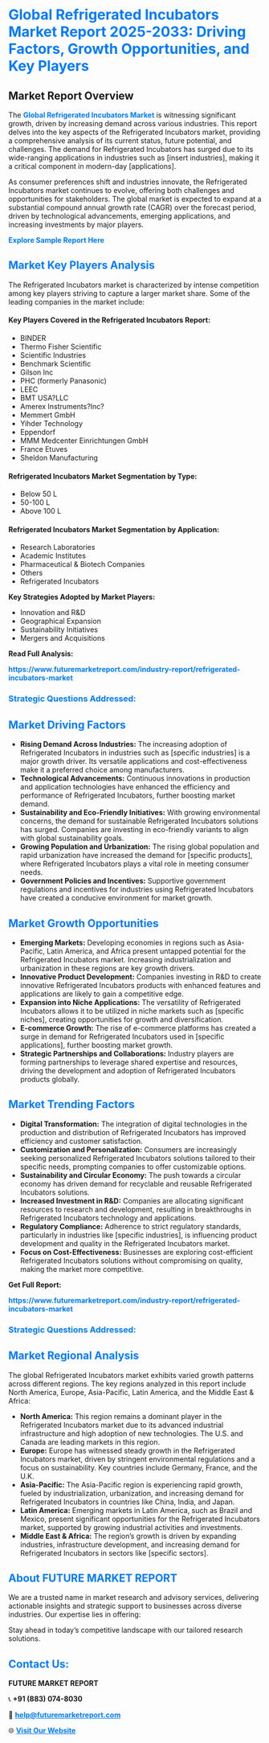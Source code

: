 <h1 style="color: #007BFF;">Global Refrigerated Incubators Market Report 2025-2033: Driving Factors, Growth Opportunities, and Key Players</h1>

<section id="overview">
<h2>Market Report Overview</h2>
<p>The <a href="https://www.futuremarketreport.com/industry-report/refrigerated-incubators-market" style="color: #007BFF; text-decoration: none;"><strong>Global Refrigerated Incubators Market</strong></a> is witnessing significant growth, driven by increasing demand across various industries. This report delves into the key aspects of the Refrigerated Incubators market, providing a comprehensive analysis of its current status, future potential, and challenges. The demand for Refrigerated Incubators has surged due to its wide-ranging applications in industries such as [insert industries], making it a critical component in modern-day [applications].</p>
<p>As consumer preferences shift and industries innovate, the Refrigerated Incubators market continues to evolve, offering both challenges and opportunities for stakeholders. The global market is expected to expand at a substantial compound annual growth rate (CAGR) over the forecast period, driven by technological advancements, emerging applications, and increasing investments by major players.</p>
</section>

<section id="overview">
<p><a href="https://www.futuremarketreport.com/request-sample/reportId=128441" style="color: #007BFF; text-decoration: none;"><strong>Explore Sample Report Here</strong></a></p>
</section>

<section id="key-players">
<h2 style="color: #007BFF;">Market Key Players Analysis</h2>
<p>The Refrigerated Incubators market is characterized by intense competition among key players striving to capture a larger market share. Some of the leading companies in the market include:</p>
<h4>Key Players Covered in the Refrigerated Incubators Report:</h4>
<ul><li>BINDER</li><li>Thermo Fisher Scientific</li><li>Scientific Industries</li><li>Benchmark Scientific</li><li>Gilson Inc</li><li>PHC (formerly Panasonic)</li><li>LEEC</li><li>BMT USA?LLC</li><li>Amerex Instruments?Inc?</li><li>Memmert GmbH</li><li>Yihder Technology</li><li>Eppendorf</li><li>MMM Medcenter Einrichtungen GmbH</li><li>France Etuves</li><li>Sheldon Manufacturing</li></ul>
<h4>Refrigerated Incubators Market Segmentation by Type:</h4>
<ul><li>Below 50 L</li><li>50-100 L</li><li>Above 100 L</li></ul>

<h4>Refrigerated Incubators Market Segmentation by Application:</h4>
<ul><li>Research Laboratories</li><li>Academic Institutes</li><li>Pharmaceutical &amp; Biotech Companies</li><li>Others</li><li>Refrigerated Incubators</li></ul>
<p><strong>Key Strategies Adopted by Market Players:</strong></p>
<ul>
<li>Innovation and R&D</li>
<li>Geographical Expansion</li>
<li>Sustainability Initiatives</li>
<li>Mergers and Acquisitions</li>
</ul>
</section>

<section>
<p><strong>Read Full Analysis: </strong></p><a href="https://www.futuremarketreport.com/industry-report/refrigerated-incubators-market" style="color: #007BFF; text-decoration: none;"><strong>https://www.futuremarketreport.com/industry-report/refrigerated-incubators-market</strong></a>
<h3 style="color: #007BFF;">Strategic Questions Addressed:</h3>
</section>

<section id="driving-factors">
<h2 style="color: #007BFF;">Market Driving Factors</h2>
<ul>
<li><strong>Rising Demand Across Industries:</strong> The increasing adoption of Refrigerated Incubators in industries such as [specific industries] is a major growth driver. Its versatile applications and cost-effectiveness make it a preferred choice among manufacturers.</li>
<li><strong>Technological Advancements:</strong> Continuous innovations in production and application technologies have enhanced the efficiency and performance of Refrigerated Incubators, further boosting market demand.</li>
<li><strong>Sustainability and Eco-Friendly Initiatives:</strong> With growing environmental concerns, the demand for sustainable Refrigerated Incubators solutions has surged. Companies are investing in eco-friendly variants to align with global sustainability goals.</li>
<li><strong>Growing Population and Urbanization:</strong> The rising global population and rapid urbanization have increased the demand for [specific products], where Refrigerated Incubators plays a vital role in meeting consumer needs.</li>
<li><strong>Government Policies and Incentives:</strong> Supportive government regulations and incentives for industries using Refrigerated Incubators have created a conducive environment for market growth.</li>
</ul>
</section>

<section id="growth-opportunities">
<h2 style="color: #007BFF;">Market Growth Opportunities</h2>
<ul>
<li><strong>Emerging Markets:</strong> Developing economies in regions such as Asia-Pacific, Latin America, and Africa present untapped potential for the Refrigerated Incubators market. Increasing industrialization and urbanization in these regions are key growth drivers.</li>
<li><strong>Innovative Product Development:</strong> Companies investing in R&D to create innovative Refrigerated Incubators products with enhanced features and applications are likely to gain a competitive edge.</li>
<li><strong>Expansion into Niche Applications:</strong> The versatility of Refrigerated Incubators allows it to be utilized in niche markets such as [specific niches], creating opportunities for growth and diversification.</li>
<li><strong>E-commerce Growth:</strong> The rise of e-commerce platforms has created a surge in demand for Refrigerated Incubators used in [specific applications], further boosting market growth.</li>
<li><strong>Strategic Partnerships and Collaborations:</strong> Industry players are forming partnerships to leverage shared expertise and resources, driving the development and adoption of Refrigerated Incubators products globally.</li>
</ul>
</section>

<section id="trending-factors">
<h2 style="color: #007BFF;">Market Trending Factors</h2>
<ul>
<li><strong>Digital Transformation:</strong> The integration of digital technologies in the production and distribution of Refrigerated Incubators has improved efficiency and customer satisfaction.</li>
<li><strong>Customization and Personalization:</strong> Consumers are increasingly seeking personalized Refrigerated Incubators solutions tailored to their specific needs, prompting companies to offer customizable options.</li>
<li><strong>Sustainability and Circular Economy:</strong> The push towards a circular economy has driven demand for recyclable and reusable Refrigerated Incubators solutions.</li>
<li><strong>Increased Investment in R&D:</strong> Companies are allocating significant resources to research and development, resulting in breakthroughs in Refrigerated Incubators technology and applications.</li>
<li><strong>Regulatory Compliance:</strong> Adherence to strict regulatory standards, particularly in industries like [specific industries], is influencing product development and quality in the Refrigerated Incubators market.</li>
<li><strong>Focus on Cost-Effectiveness:</strong> Businesses are exploring cost-efficient Refrigerated Incubators solutions without compromising on quality, making the market more competitive.</li>
</ul>
</section>

<section>
<p><strong>Get Full Report: </strong></p><a href="https://www.futuremarketreport.com/industry-report/refrigerated-incubators-market" style="color: #007BFF; text-decoration: none;"><strong>https://www.futuremarketreport.com/industry-report/refrigerated-incubators-market</strong></a>
<h3 style="color: #007BFF;">Strategic Questions Addressed:</h3>
</section>


<section id="regional-analysis">
<h2 style="color: #007BFF;">Market Regional Analysis</h2>
<p>The global Refrigerated Incubators market exhibits varied growth patterns across different regions. The key regions analyzed in this report include North America, Europe, Asia-Pacific, Latin America, and the Middle East & Africa:</p>
<ul>
<li><strong>North America:</strong> This region remains a dominant player in the Refrigerated Incubators market due to its advanced industrial infrastructure and high adoption of new technologies. The U.S. and Canada are leading markets in this region.</li>
<li><strong>Europe:</strong> Europe has witnessed steady growth in the Refrigerated Incubators market, driven by stringent environmental regulations and a focus on sustainability. Key countries include Germany, France, and the U.K.</li>
<li><strong>Asia-Pacific:</strong> The Asia-Pacific region is experiencing rapid growth, fueled by industrialization, urbanization, and increasing demand for Refrigerated Incubators in countries like China, India, and Japan.</li>
<li><strong>Latin America:</strong> Emerging markets in Latin America, such as Brazil and Mexico, present significant opportunities for the Refrigerated Incubators market, supported by growing industrial activities and investments.</li>
<li><strong>Middle East & Africa:</strong> The region’s growth is driven by expanding industries, infrastructure development, and increasing demand for Refrigerated Incubators in sectors like [specific sectors].</li>
</ul>
</section>

<footer>
<h2 style="color: #007BFF;">About FUTURE MARKET REPORT</h2>
<p>We are a trusted name in market research and advisory services, delivering actionable insights and strategic support to businesses across diverse industries. Our expertise lies in offering:</p>

<p>Stay ahead in today’s competitive landscape with our tailored research solutions.</p>

<h2 style="color: #007BFF;">Contact Us:</h2>
<p><strong>FUTURE MARKET REPORT</strong></p>
<p>📞 <strong>+91 (883) 074-8030</strong></p>
<p>📧 <strong><a href="mailto:help@futuremarketreport.com" style="color: #007BFF;">help@futuremarketreport.com</a></strong></p>
<p>🌐 <strong><a href="https://www.futuremarketreport.com/" style="color: #007BFF;">Visit Our Website</a></strong></p>
</footer>